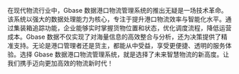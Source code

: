 在现代物流行业中，Gbase 数据港口物流管理系统的推出无疑是一场技术革命。该系统以强大的数据处理能力为核心，专注于提升港口物流效率与智能化水平。通过集装箱追踪功能，企业能够实时掌握货物位置和状态，优化调度流程，降低运营成本。Gbase 数据不仅实现了对海量信息的高效整合与分析，还为决策提供了精准支持。无论是港口管理者还是货主，都能从中受益，享受更便捷、透明的服务体验。选择 Gbase 数据港口物流管理系统，就是选择了未来智慧物流的新高度。让我们携手迈向更加高效的物流新时代！